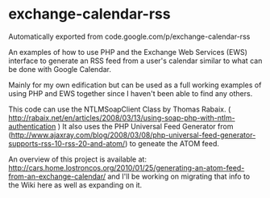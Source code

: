# exchange-calendar-rss
Automatically exported from code.google.com/p/exchange-calendar-rss

An examples of how to use PHP and the Exchange Web Services (EWS) interface to generate an RSS feed from a user's calendar similar to what can be done with Google Calendar.

Mainly for my own edification but can be used as a full working examples of using PHP and EWS together since I haven't been able to find any others.

This code can use the NTLMSoapClient Class by Thomas Rabaix. ( http://rabaix.net/en/articles/2008/03/13/using-soap-php-with-ntlm-authentication ) It also uses the PHP Universal Feed Generator from (http://www.ajaxray.com/blog/2008/03/08/php-universal-feed-generator-supports-rss-10-rss-20-and-atom/) to geneate the ATOM feed.

An overview of this project is available at: http://cars.home.lostroncos.org/2010/01/25/generating-an-atom-feed-from-an-exchange-calendar/ and I'll be working on migrating that info to the Wiki here as well as expanding on it.
